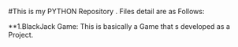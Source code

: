 #This is my PYTHON Repository . Files detail are as Follows:

**1.BlackJack Game:
                   This is basically a Game that s developed as a Project.

